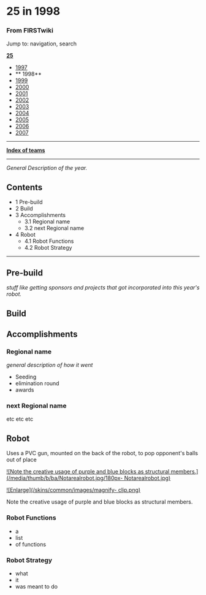 # 25 in 1998

### From FIRSTwiki

Jump to: navigation, search

**[25](/index.php/25 "25" )**

  * [ 1997](/index.php/25_in_1997 "25 in 1997" )
  * ** 1998**
  * [ 1999](/index.php/25_in_1999 "25 in 1999" )
  * [ 2000](/index.php/25_in_2000 "25 in 2000" )
  * [ 2001](/index.php/25_in_2001 "25 in 2001" )
  * [ 2002](/index.php/25_in_2002 "25 in 2002" )
  * [ 2003](/index.php/25_in_2003 "25 in 2003" )
  * [ 2004](/index.php/25_in_2004 "25 in 2004" )
  * [ 2005](/index.php/25_in_2005 "25 in 2005" )
  * [ 2006](/index.php/25_in_2006 "25 in 2006" )
  * [ 2007](/index.php/25_in_2007 "25 in 2007" )

* * *

**[Index of teams](/index.php/Index_of_teams "Index of teams" )**  
  
---  
  
_General Description of the year._

## Contents

  * 1 Pre-build
  * 2 Build
  * 3 Accomplishments
    * 3.1 Regional name
    * 3.2 next Regional name
  * 4 Robot
    * 4.1 Robot Functions
    * 4.2 Robot Strategy  
---  
  

## Pre-build

_stuff like getting sponsors and projects that got incorporated into this
year's robot._


## Build


## Accomplishments


### Regional name

_general description of how it went_

  * Seeding 
  * elimination round 
  * awards 


### next Regional name

etc etc etc


## Robot

Uses a PVC gun, mounted on the back of the robot, to pop opponent's balls out
of place

[![Note the creative usage of purple and blue blocks as structural
members.](/media/thumb/b/ba/Notarealrobot.jpg/180px-
Notarealrobot.jpg)](/index.php/Image:Notarealrobot.jpg "Note the creative
usage of purple and blue blocks as structural members." )

[![Enlarge](/skins/common/images/magnify-
clip.png)](/index.php/Image:Notarealrobot.jpg "Enlarge" )

Note the creative usage of purple and blue blocks as structural members.


### Robot Functions

  * a 
  * list 
  * of functions 


### Robot Strategy

  * what 
  * it 
  * was meant to do 

